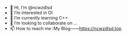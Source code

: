 - 👋 Hi, I’m @ncwzdlsd
- 👀 I’m interested in OI
- 🌱 I’m currently learning C++
- 💞️ I’m looking to collaborate on ...
- 📫 How to reach me :My Blog——https://ncwzdlsd.top

<!---
ncwzdlsd/ncwzdlsd is a ✨ special ✨ repository because its `README.md` (this file) appears on your GitHub profile.
You can click the Preview link to take a look at your changes.
--->
